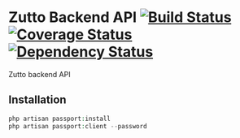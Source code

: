 # Zutto Backend API [![Build Status](https://travis-ci.org/ZuttoVPG/zutto-api.svg?branch=master)](https://travis-ci.org/ZuttoVPG/zutto-api) [![Coverage Status](https://coveralls.io/repos/github/ZuttoVPG/zutto-api/badge.svg?branch=master)](https://coveralls.io/github/ZuttoVPG/zutto-api?branch=master) [![Dependency Status](https://www.versioneye.com/user/projects/5971326c0fb24f0022bae942/badge.svg?style=flat-square)](https://www.versioneye.com/user/projects/5971326c0fb24f0022bae942) 

Zutto backend API

## Installation

```php
php artisan passport:install
php artisan passport:client --password
```
